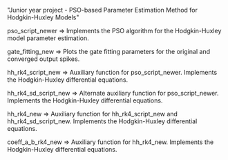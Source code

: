 "Junior year project - PSO-based Parameter Estimation Method for Hodgkin-Huxley Models" 

pso_script_newer
=> Implements the PSO algorithm for the Hodgkin-Huxley model parameter estimation.

gate_fitting_new
=> Plots the gate fitting parameters for the original and converged output spikes. 

hh_rk4_script_new
=> Auxiliary function for pso_script_newer. Implements the Hodgkin-Huxley differential equations.

hh_rk4_sd_script_new
=> Alternate auxiliary function for pso_script_newer. Implements the Hodgkin-Huxley differential equations.

hh_rk4_new
=> Auxiliary function for hh_rk4_script_new and hh_rk4_sd_script_new. Implements the Hodgkin-Huxley differential equations.

coeff_a_b_rk4_new
=> Auxiliary function for hh_rk4_new. Implements the Hodgkin-Huxley differential equations.